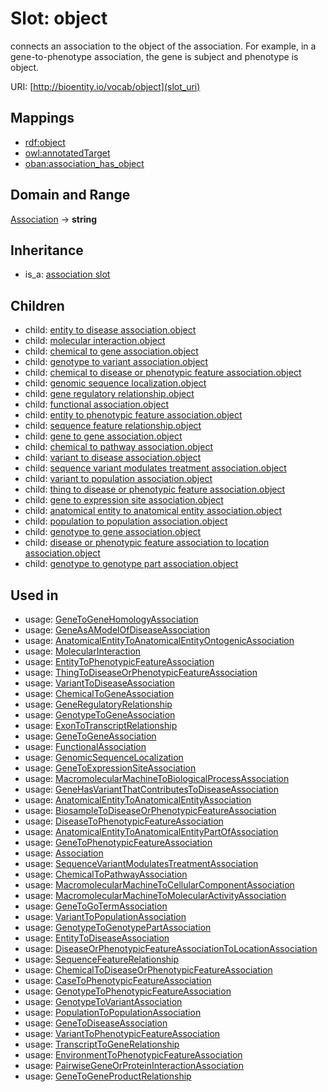 # Slot: object


connects an association to the object of the association. For example, in a gene-to-phenotype association, the gene is subject and phenotype is object.

URI: [http://bioentity.io/vocab/object](slot_uri)
## Mappings

 * [rdf:object](http://purl.obolibrary.org/obo/rdf_object)
 * [owl:annotatedTarget](http://purl.obolibrary.org/obo/owl_annotatedTarget)
 * [oban:association_has_object](http://purl.obolibrary.org/obo/oban_association_has_object)
## Domain and Range

[Association](Association.md) -> **string**
## Inheritance

 *  is_a: [association slot](association_slot.md)
## Children

 *  child: [entity to disease association.object](entity_to_disease_association_object.md)
 *  child: [molecular interaction.object](molecular_interaction_object.md)
 *  child: [chemical to gene association.object](chemical_to_gene_association_object.md)
 *  child: [genotype to variant association.object](genotype_to_variant_association_object.md)
 *  child: [chemical to disease or phenotypic feature association.object](chemical_to_disease_or_phenotypic_feature_association_object.md)
 *  child: [genomic sequence localization.object](genomic_sequence_localization_object.md)
 *  child: [gene regulatory relationship.object](gene_regulatory_relationship_object.md)
 *  child: [functional association.object](functional_association_object.md)
 *  child: [entity to phenotypic feature association.object](entity_to_phenotypic_feature_association_object.md)
 *  child: [sequence feature relationship.object](sequence_feature_relationship_object.md)
 *  child: [gene to gene association.object](gene_to_gene_association_object.md)
 *  child: [chemical to pathway association.object](chemical_to_pathway_association_object.md)
 *  child: [variant to disease association.object](variant_to_disease_association_object.md)
 *  child: [sequence variant modulates treatment association.object](sequence_variant_modulates_treatment_association_object.md)
 *  child: [variant to population association.object](variant_to_population_association_object.md)
 *  child: [thing to disease or phenotypic feature association.object](thing_to_disease_or_phenotypic_feature_association_object.md)
 *  child: [gene to expression site association.object](gene_to_expression_site_association_object.md)
 *  child: [anatomical entity to anatomical entity association.object](anatomical_entity_to_anatomical_entity_association_object.md)
 *  child: [population to population association.object](population_to_population_association_object.md)
 *  child: [genotype to gene association.object](genotype_to_gene_association_object.md)
 *  child: [disease or phenotypic feature association to location association.object](disease_or_phenotypic_feature_association_to_location_association_object.md)
 *  child: [genotype to genotype part association.object](genotype_to_genotype_part_association_object.md)
## Used in

 *  usage: [GeneToGeneHomologyAssociation](GeneToGeneHomologyAssociation.md)
 *  usage: [GeneAsAModelOfDiseaseAssociation](GeneAsAModelOfDiseaseAssociation.md)
 *  usage: [AnatomicalEntityToAnatomicalEntityOntogenicAssociation](AnatomicalEntityToAnatomicalEntityOntogenicAssociation.md)
 *  usage: [MolecularInteraction](MolecularInteraction.md)
 *  usage: [EntityToPhenotypicFeatureAssociation](EntityToPhenotypicFeatureAssociation.md)
 *  usage: [ThingToDiseaseOrPhenotypicFeatureAssociation](ThingToDiseaseOrPhenotypicFeatureAssociation.md)
 *  usage: [VariantToDiseaseAssociation](VariantToDiseaseAssociation.md)
 *  usage: [ChemicalToGeneAssociation](ChemicalToGeneAssociation.md)
 *  usage: [GeneRegulatoryRelationship](GeneRegulatoryRelationship.md)
 *  usage: [GenotypeToGeneAssociation](GenotypeToGeneAssociation.md)
 *  usage: [ExonToTranscriptRelationship](ExonToTranscriptRelationship.md)
 *  usage: [GeneToGeneAssociation](GeneToGeneAssociation.md)
 *  usage: [FunctionalAssociation](FunctionalAssociation.md)
 *  usage: [GenomicSequenceLocalization](GenomicSequenceLocalization.md)
 *  usage: [GeneToExpressionSiteAssociation](GeneToExpressionSiteAssociation.md)
 *  usage: [MacromolecularMachineToBiologicalProcessAssociation](MacromolecularMachineToBiologicalProcessAssociation.md)
 *  usage: [GeneHasVariantThatContributesToDiseaseAssociation](GeneHasVariantThatContributesToDiseaseAssociation.md)
 *  usage: [AnatomicalEntityToAnatomicalEntityAssociation](AnatomicalEntityToAnatomicalEntityAssociation.md)
 *  usage: [BiosampleToDiseaseOrPhenotypicFeatureAssociation](BiosampleToDiseaseOrPhenotypicFeatureAssociation.md)
 *  usage: [DiseaseToPhenotypicFeatureAssociation](DiseaseToPhenotypicFeatureAssociation.md)
 *  usage: [AnatomicalEntityToAnatomicalEntityPartOfAssociation](AnatomicalEntityToAnatomicalEntityPartOfAssociation.md)
 *  usage: [GeneToPhenotypicFeatureAssociation](GeneToPhenotypicFeatureAssociation.md)
 *  usage: [Association](Association.md)
 *  usage: [SequenceVariantModulatesTreatmentAssociation](SequenceVariantModulatesTreatmentAssociation.md)
 *  usage: [ChemicalToPathwayAssociation](ChemicalToPathwayAssociation.md)
 *  usage: [MacromolecularMachineToCellularComponentAssociation](MacromolecularMachineToCellularComponentAssociation.md)
 *  usage: [MacromolecularMachineToMolecularActivityAssociation](MacromolecularMachineToMolecularActivityAssociation.md)
 *  usage: [GeneToGoTermAssociation](GeneToGoTermAssociation.md)
 *  usage: [VariantToPopulationAssociation](VariantToPopulationAssociation.md)
 *  usage: [GenotypeToGenotypePartAssociation](GenotypeToGenotypePartAssociation.md)
 *  usage: [EntityToDiseaseAssociation](EntityToDiseaseAssociation.md)
 *  usage: [DiseaseOrPhenotypicFeatureAssociationToLocationAssociation](DiseaseOrPhenotypicFeatureAssociationToLocationAssociation.md)
 *  usage: [SequenceFeatureRelationship](SequenceFeatureRelationship.md)
 *  usage: [ChemicalToDiseaseOrPhenotypicFeatureAssociation](ChemicalToDiseaseOrPhenotypicFeatureAssociation.md)
 *  usage: [CaseToPhenotypicFeatureAssociation](CaseToPhenotypicFeatureAssociation.md)
 *  usage: [GenotypeToPhenotypicFeatureAssociation](GenotypeToPhenotypicFeatureAssociation.md)
 *  usage: [GenotypeToVariantAssociation](GenotypeToVariantAssociation.md)
 *  usage: [PopulationToPopulationAssociation](PopulationToPopulationAssociation.md)
 *  usage: [GeneToDiseaseAssociation](GeneToDiseaseAssociation.md)
 *  usage: [VariantToPhenotypicFeatureAssociation](VariantToPhenotypicFeatureAssociation.md)
 *  usage: [TranscriptToGeneRelationship](TranscriptToGeneRelationship.md)
 *  usage: [EnvironmentToPhenotypicFeatureAssociation](EnvironmentToPhenotypicFeatureAssociation.md)
 *  usage: [PairwiseGeneOrProteinInteractionAssociation](PairwiseGeneOrProteinInteractionAssociation.md)
 *  usage: [GeneToGeneProductRelationship](GeneToGeneProductRelationship.md)

